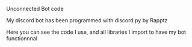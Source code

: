 Unconnected Bot code

My discord bot has been programmed with discord.py by Rapptz

Here you can see the code I use, and all libraries I import to have my bot functionnnal
